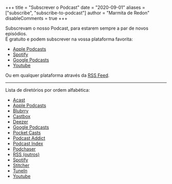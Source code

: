 +++
title = "Subscrever o Podcast"
date = "2020-09-01"
aliases = ["subscribe", "subscribe-to-podcast"]
author = "Marmita de Redon"
disableComments = true
+++

Subscrevam o nosso Podcast, para estarem sempre a par de novos episódios.  
É gratuito e podem subscrever na vossa plataforma favorita:

- [Apple Podcasts](https://podcasts.apple.com/podcast/marmita-de-redon/id1531584277)
- [Spotify](https://open.spotify.com/show/7IT4iKuxTByba5aKcRbL6v)
- [Google Podcasts](https://podcasts.google.com/feed/aHR0cHM6Ly9tYXJtaXRhLnB0L2ZlZWQvcG9kY2FzdC9pbmRleC54bWw)
- [Youtube](https://www.youtube.com/channel/UCD74gA66P1OBkqzrYm28nrQ)

Ou em qualquer plataforma através da [RSS Feed](../feed/podcast/index.xml).


---
Lista de diretórios por ordem alfabética:

- [Acast](https://play.acast.com/s/marmita-de-redon)
- [Apple Podcasts](https://podcasts.apple.com/podcast/marmita-de-redon/id1531584277)
- [Blubrry](https://blubrry.com/marmitaderedon/)
- [Castbox](https://castbox.fm/ch/3329532)
- [Deezer](https://www.deezer.com/show/1807202)
- [Google Podcasts](https://podcasts.google.com/feed/aHR0cHM6Ly9tYXJtaXRhLnB0L2ZlZWQvcG9kY2FzdC9pbmRleC54bWw)
- [Pocket Casts](https://pca.st/8jprx5gw)
- [Podcast Addict](https://podcastaddict.com/podcast/3107986)
- [Podcast Index](https://podcastindex.org/podcast/1370615)
- [Podchaser](https://www.podchaser.com/marmitaderedon)
- [RSS (outros)](../feed/podcast/index.xml)
- [Spotify](https://open.spotify.com/show/7IT4iKuxTByba5aKcRbL6v)
- [Stitcher](https://www.stitcher.com/podcast/marmita-de-redon)
- [TuneIn](https://tunein.com/podcasts/Marmita-de-Redon-p1371677)
- [Youtube](https://www.youtube.com/channel/UCD74gA66P1OBkqzrYm28nrQ)
